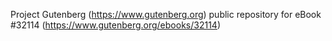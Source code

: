 Project Gutenberg (https://www.gutenberg.org) public repository for eBook #32114 (https://www.gutenberg.org/ebooks/32114)
